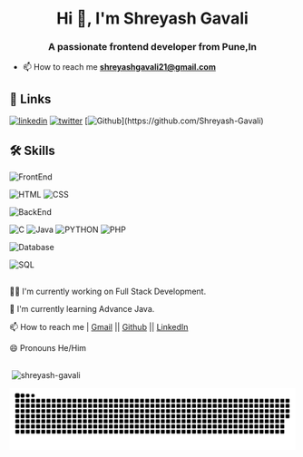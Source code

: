 <h1 align="center">Hi 👋, I'm Shreyash Gavali</h1>
<h3 align="center">A passionate frontend developer from Pune,In</h3>

- 📫 How to reach me **shreyashgavali21@gmail.com**


## 🔗 Links

[![linkedin](https://img.shields.io/badge/linkedin-0A66C2?style=for-the-badge&logo=linkedin&logoColor=white)](https://www.linkedin.com/in/shreyash-gavali)
[![twitter](https://img.shields.io/badge/twitter-1DA1F2?style=for-the-badge&logo=twitter&logoColor=white)](https://twitter.com/ShreyashGavali_)
[![Github](https://img.shields.io/badge/github-100000?style=for-the-badge&logo=GitHub&logoColor=white&labelColor=black&color=black')](https://github.com/Shreyash-Gavali)



## 🛠 Skills
![FrontEnd](https://img.shields.io/badge/FrontEnd-0000?style=for-the-badge)

 ![HTML](https://img.shields.io/badge/HTML-rgb(229,77,36)?style=for-the-badge)
   ![CSS](https://img.shields.io/badge/CSS-rgb(55,155,215)?style=for-the-badge)

   

![BackEnd](https://img.shields.io/badge/BackEnd-0000?style=for-the-badge)

   ![C](https://img.shields.io/badge/C-rgb(101,154,210)?style=for-the-badge&logoColor=00000)
   ![Java](https://img.shields.io/badge/Java-rgb(237,32,36)?style=for-the-badge&logoColor=00000)
   ![PYTHON](https://img.shields.io/badge/PYTHON-rgb(255,232,114)?style=for-the-badge)
   ![PHP](https://img.shields.io/badge/PHP-rgb(120,125,181)?style=for-the-badge)


![Database](https://img.shields.io/badge/Database-00000?style=for-the-badge) 
 
   ![SQL](https://img.shields.io/badge/SQL-003B57?style=for-the-badge)
  
##
👩‍💻 I'm currently working on Full Stack Development.

🧠 I'm currently learning Advance Java.

📫 How to reach me | [Gmail](mailto:shreyashgavali21@gmail.com) || [Github](https://github.com/Shreyash-Gavali) || [LinkedIn](https://www.linkedin.com/in/shreyash-gavali)

😄 Pronouns He/Him

##
<p>&nbsp;<img align="center" src="https://github-readme-stats.vercel.app/api?username=shreyash-gavali&show_icons=true&locale=en" alt="shreyash-gavali" /></p>

<img src="https://raw.githubusercontent.com/Shreyash-Gavali/Shreyash-Gavali/output/snake.svg" alt="Snake animation" />


